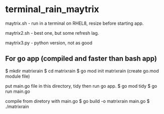 # terminal_rain_maytrix


maytrix.sh - run in a terminal on RHEL8, resize before starting app.

maytrix2.sh - best one, but some refresh lag.

maytrix3.py - python version, not as good


For go app (compiled and faster than bash app)
---------
$ mkdir matrixrain
$ cd matrixrain
$ go mod init matrixrain (create go.mod module file)

put main.go file in this directory, tidy then run go app.
$ go mod tidy
$ go run main.go

compile from diretory with main.go
$ go build -o matrixrain main.go
$ ./matrixrain


